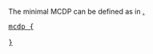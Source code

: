 
The minimal MCDP can be defined as in <a href="#code:empty"/>.


<pre class='mcdp' id='empty' figure-id='code:empty'>
mcdp {

}
</pre>